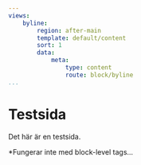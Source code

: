 ```yaml
---
views:
    byline:
        region: after-main
        template: default/content
        sort: 1
        data:
            meta:
                type: content
                route: block/byline
...
```


Testsida
==============================================

Det här är en testsida.

<div>*Fungerar inte med block-level tags...</div>